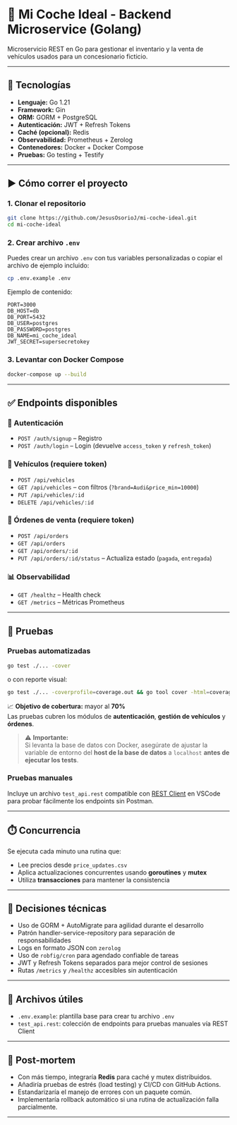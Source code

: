 # 🚗 Mi Coche Ideal - Backend Microservice (Golang)

Microservicio REST en Go para gestionar el inventario y la venta de vehículos usados para un concesionario ficticio.

---

## 🧱 Tecnologías

- **Lenguaje:** Go 1.21
- **Framework:** Gin
- **ORM:** GORM + PostgreSQL
- **Autenticación:** JWT + Refresh Tokens
- **Caché (opcional):** Redis
- **Observabilidad:** Prometheus + Zerolog
- **Contenedores:** Docker + Docker Compose
- **Pruebas:** Go testing + Testify

---

## ▶️ Cómo correr el proyecto

### 1. Clonar el repositorio

```bash
git clone https://github.com/JesusOsorioJ/mi-coche-ideal.git
cd mi-coche-ideal
```

### 2. Crear archivo `.env`

Puedes crear un archivo `.env` con tus variables personalizadas o copiar el archivo de ejemplo incluido:

```bash
cp .env.example .env
```

Ejemplo de contenido:

```env
PORT=3000
DB_HOST=db
DB_PORT=5432
DB_USER=postgres
DB_PASSWORD=postgres
DB_NAME=mi_coche_ideal
JWT_SECRET=supersecretokey
```

### 3. Levantar con Docker Compose

```bash
docker-compose up --build
```

---

## ✅ Endpoints disponibles

### 🔐 Autenticación
- `POST /auth/signup` – Registro
- `POST /auth/login` – Login (devuelve `access_token` y `refresh_token`)

### 🚗 Vehículos (requiere token)
- `POST /api/vehicles`
- `GET /api/vehicles` – con filtros (`?brand=Audi&price_min=10000`)
- `PUT /api/vehicles/:id`
- `DELETE /api/vehicles/:id`

### 🧾 Órdenes de venta (requiere token)
- `POST /api/orders`
- `GET /api/orders`
- `GET /api/orders/:id`
- `PUT /api/orders/:id/status` – Actualiza estado (`pagada`, `entregada`)

### 📊 Observabilidad
- `GET /healthz` – Health check
- `GET /metrics` – Métricas Prometheus

---

## 🧪 Pruebas

### Pruebas automatizadas

```bash
go test ./... -cover
```

o con reporte visual:

```bash
go test ./... -coverprofile=coverage.out && go tool cover -html=coverage.out
```

📈 **Objetivo de cobertura:** mayor al **70%**  
Las pruebas cubren los módulos de **autenticación**, **gestión de vehículos** y **órdenes**.

> ⚠️ **Importante:**  
> Si levanta la base de datos con Docker, asegúrate de ajustar la variable de entorno del **host de la base de datos** a `localhost` **antes de ejecutar los tests**.

### Pruebas manuales

Incluye un archivo `test_api.rest` compatible con [REST Client](https://marketplace.visualstudio.com/items?itemName=humao.rest-client) en VSCode para probar fácilmente los endpoints sin Postman.

---

## ⏱️ Concurrencia

Se ejecuta cada minuto una rutina que:

- Lee precios desde `price_updates.csv`
- Aplica actualizaciones concurrentes usando **goroutines** y **mutex**
- Utiliza **transacciones** para mantener la consistencia

---

## 🧠 Decisiones técnicas

- Uso de GORM + AutoMigrate para agilidad durante el desarrollo
- Patrón handler-service-repository para separación de responsabilidades
- Logs en formato JSON con `zerolog`
- Uso de `robfig/cron` para agendado confiable de tareas
- JWT y Refresh Tokens separados para mejor control de sesiones
- Rutas `/metrics` y `/healthz` accesibles sin autenticación

---

## 📂 Archivos útiles

- `.env.example`: plantilla base para crear tu archivo `.env`
- `test_api.rest`: colección de endpoints para pruebas manuales vía REST Client

---

## 📝 Post-mortem

- Con más tiempo, integraría **Redis** para caché y mutex distribuidos.
- Añadiría pruebas de estrés (load testing) y CI/CD con GitHub Actions.
- Estandarizaría el manejo de errores con un paquete común.
- Implementaría rollback automático si una rutina de actualización falla parcialmente.

---

